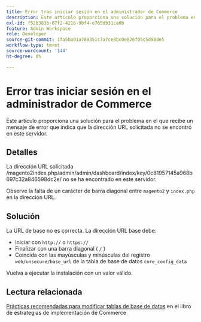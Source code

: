 ```yaml
---
title: Error tras iniciar sesión en el administrador de Commerce
description: Este artículo proporciona una solución para el problema en el que recibe un mensaje de error que indica que la dirección URL solicitada no se encontró en este servidor.
exl-id: f52b383b-87f2-4216-9bf4-e765db31ca6b
feature: Admin Workspace
role: Developer
source-git-commit: 1fa5ba91a788351c7a7ce8bc0e826f05c5d98de5
workflow-type: tm+mt
source-wordcount: '144'
ht-degree: 0%

---
```


# Error tras iniciar sesión en el administrador de Commerce

Este artículo proporciona una solución para el problema en el que recibe un mensaje de error que indica que la dirección URL solicitada no se encontró en este servidor.

## Detalles

La dirección URL solicitada /magento2index.php/admin/admin/dashboard/index/key/0c81957145a968b697c32a846598dc2e/ no se ha encontrado en este servidor.

Observe la falta de un carácter de barra diagonal entre `magento2` y `index.php` en la dirección URL.

## Solución

La URL de base no es correcta. La dirección URL base debe:

* Iniciar con `http://` o `https://`
* Finalizar con una barra diagonal ( `/` )
* Coincida con las mayúsculas y minúsculas del registro `web/unsecure/base_url` de la tabla de base de datos `core_config_data`

Vuelva a ejecutar la instalación con un valor válido.

## Lectura relacionada

[Prácticas recomendadas para modificar tablas de base de datos](https://experienceleague.adobe.com/en/docs/commerce-operations/implementation-playbook/best-practices/development/modifying-core-and-third-party-tables#why-adobe-recommends-avoiding-modifications) en el libro de estrategias de implementación de Commerce

